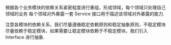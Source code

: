根据各个业务模块的依赖关系紧密程度进行重组，形成领域，每个领域只处理自己领域的业务
每个领域对外暴露一套 Service 接口用于描述该领域对外暴露的能力.

注意各模块的依赖关系，我们尽量遵循稳定依赖原则和稳定抽象原则，不稳定模块尽量依赖于稳定模块，如果需要让稳定模块依赖于不稳定模块，我们引入 Interface 进行抽象.